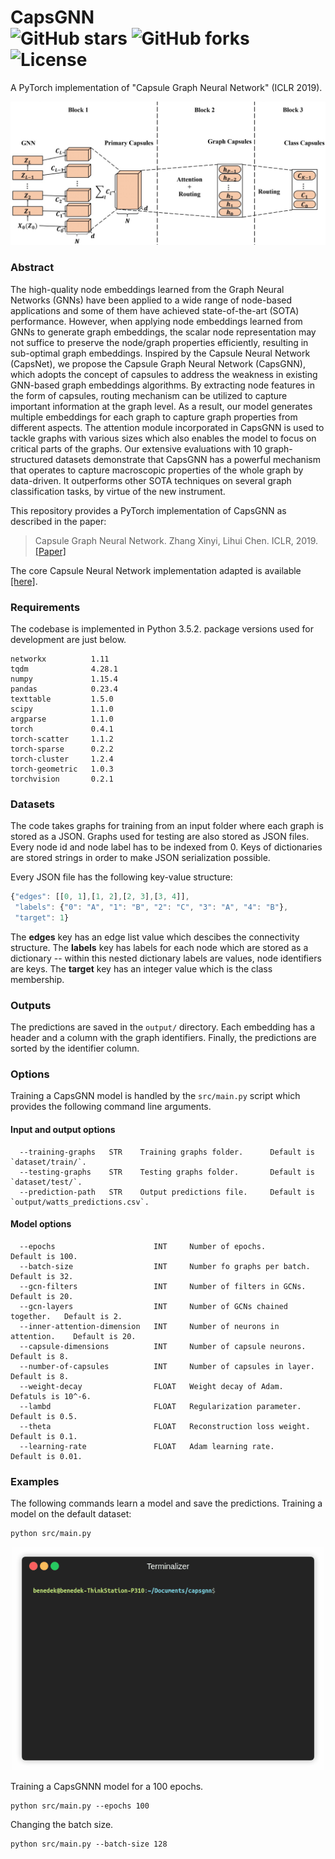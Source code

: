 CapsGNN 	
 ![GitHub stars](https://img.shields.io/github/stars/benedekrozemberczki/datasets.svg?style=plastic) ![GitHub forks](https://img.shields.io/github/forks/benedekrozemberczki/datasets.svg?color=blue&style=plastic) ![License](https://img.shields.io/github/license/benedekrozemberczki/datasets.svg?color=blue&style=plastic)
============================================
A PyTorch implementation of "Capsule Graph Neural Network" (ICLR 2019).
<p align="center">
  <img width="800" src="CapsGNN.jpg">
</p>
<p align="justify">
  
### Abstract

The high-quality node embeddings learned from the Graph Neural Networks (GNNs) have been applied to a wide range of node-based applications and some of them have achieved state-of-the-art (SOTA) performance. However, when applying node embeddings learned from GNNs to generate graph embeddings, the scalar node representation may not suffice to preserve the node/graph properties efficiently, resulting in sub-optimal graph embeddings. Inspired by the Capsule Neural Network (CapsNet), we propose the Capsule Graph Neural Network (CapsGNN), which adopts the concept of capsules to address the weakness in existing GNN-based graph embeddings algorithms. By extracting node features in the form of capsules, routing mechanism can be utilized to capture important information at the graph level. As a result, our model generates multiple embeddings for each graph to capture graph properties from different aspects. The attention module incorporated in CapsGNN is used to tackle graphs with various sizes which also enables the model to focus on critical parts of the graphs. Our extensive evaluations with 10 graph-structured datasets demonstrate that CapsGNN has a powerful mechanism that operates to capture macroscopic properties of the whole graph by data-driven. It outperforms other SOTA techniques on several graph classification tasks, by virtue of the new instrument.</p>


This repository provides a PyTorch implementation of CapsGNN as described in the paper:

> Capsule Graph Neural Network.
> Zhang Xinyi, Lihui Chen.
> ICLR, 2019.
> [[Paper]](https://openreview.net/forum?id=Byl8BnRcYm)

The core Capsule Neural Network implementation adapted is available [[here]](https://github.com/timomernick/pytorch-capsule).

### Requirements
The codebase is implemented in Python 3.5.2. package versions used for development are just below.
```
networkx          1.11
tqdm              4.28.1
numpy             1.15.4
pandas            0.23.4
texttable         1.5.0
scipy             1.1.0
argparse          1.1.0
torch             0.4.1
torch-scatter     1.1.2
torch-sparse      0.2.2
torch-cluster     1.2.4
torch-geometric   1.0.3
torchvision       0.2.1
```
### Datasets
The code takes graphs for training from an input folder where each graph is stored as a JSON. Graphs used for testing are also stored as JSON files. Every node id and node label has to be indexed from 0. Keys of dictionaries are stored strings in order to make JSON serialization possible.

Every JSON file has the following key-value structure:

```javascript
{"edges": [[0, 1],[1, 2],[2, 3],[3, 4]],
 "labels": {"0": "A", "1": "B", "2": "C", "3": "A", "4": "B"},
 "target": 1}
```
The **edges** key has an edge list value which descibes the connectivity structure. The **labels** key has labels for each node which are stored as a dictionary -- within this nested dictionary labels are values, node identifiers are keys. The **target** key has an integer value which is the class membership.

### Outputs

The predictions are saved in the `output/` directory. Each embedding has a header and a column with the graph identifiers. Finally, the predictions are sorted by the identifier column.

### Options
Training a CapsGNN model is handled by the `src/main.py` script which provides the following command line arguments.

#### Input and output options
```
  --training-graphs   STR    Training graphs folder.      Default is `dataset/train/`.
  --testing-graphs    STR    Testing graphs folder.       Default is `dataset/test/`.
  --prediction-path   STR    Output predictions file.     Default is `output/watts_predictions.csv`.
```
#### Model options
```
  --epochs                      INT     Number of epochs.                  Default is 100.
  --batch-size                  INT     Number fo graphs per batch.        Default is 32.
  --gcn-filters                 INT     Number of filters in GCNs.         Default is 20.
  --gcn-layers                  INT     Number of GCNs chained together.   Default is 2.
  --inner-attention-dimension   INT     Number of neurons in attention.    Default is 20.  
  --capsule-dimensions          INT     Number of capsule neurons.         Default is 8.
  --number-of-capsules          INT     Number of capsules in layer.       Default is 8.
  --weight-decay                FLOAT   Weight decay of Adam.              Defatuls is 10^-6.
  --lambd                       FLOAT   Regularization parameter.          Default is 0.5.
  --theta                       FLOAT   Reconstruction loss weight.        Default is 0.1.
  --learning-rate               FLOAT   Adam learning rate.                Default is 0.01.
```
### Examples
The following commands learn a model and save the predictions. Training a model on the default dataset:
```
python src/main.py
```
<p align="center">
  <img width="500" src="capsgnn.gif">
</p>

Training a CapsGNNN model for a 100 epochs.
```
python src/main.py --epochs 100
```
Changing the batch size.
```
python src/main.py --batch-size 128
```
